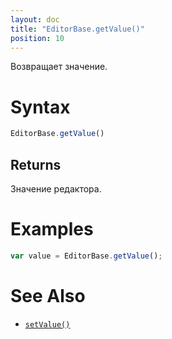 ```yaml
---
layout: doc
title: "EditorBase.getValue()"
position: 10
---
```


Возвращает значение.

# Syntax

```js
EditorBase.getValue()
```

## Returns

Значение редактора.

# Examples

```js
var value = EditorBase.getValue();
```

# See Also

* [`setValue()`](../EditorBase.setValue/)
